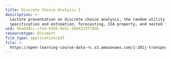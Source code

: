 ```yaml
---
title: Discrete Choice Analysis I
description: >-
  Lecture presentation on discrete choice analysis, the random utility model,
  specification and estimation, forecasting, IIA property, and nested logit.
uid: 9eadd4cc-cfa4-9168-0a5c-5bb4233f78ab
resourcetype: Document
file_type: application/pdf
file: >-
  https://open-learning-course-data-rc.s3.amazonaws.com/1-201j-transportation-systems-analysis-demand-and-economics-fall-2008/9eadd4cccfa491680a5c5bb4233f78ab_MIT1_201JF08_lec03.pdf
---
```

